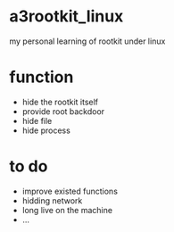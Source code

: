 # a3rootkit_linux

my personal learning of rootkit under linux

# function

- hide the rootkit itself
- provide root backdoor
- hide file
- hide process

# to do

- improve existed functions
- hidding network
- long live on the machine
- ...